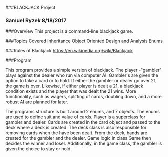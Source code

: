 ###BLACKJACK	 Project
### Samuel Ryzek 8/18/2017

###Overview
This project is a command-line blackjack game.


###Topics Covered
Inheritance
Object Oriented Design and Analysis
Enums

###Rules of Blackjack
https://en.wikipedia.org/wiki/Blackjack

###Program

This program provides a simple version of blackjack. The player -"gambler" plays against the dealer who run via computer AI. Gambler's are given the option to take a card or to hold. If either the gambler or dealer go over 21, the game is over. Likewise, if either player is dealt a 21, a blackjack condition exists and the player that was dealt the 21 wins. More functionality, such as wagers, splitting of cards, doubling down, and a more robust AI are planned for later. 

The programs structure is built around 2 enums, and 7 objects. The enums are used to define suit and value of cards. Player is a superclass for gambler and dealer. Cards are created in the card object and passed to the deck where a deck is created. The deck class is also responsible for removing cards when the have been dealt. From the deck, hands are created for the gambler and the dealer. Game logic in class Game then decides the winner and loser. Additionally, in the game class, the gambler is given the choice to stay or hold. 